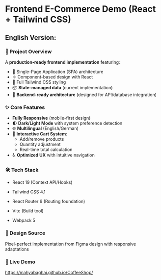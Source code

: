 # Frontend E-Commerce Demo (React + Tailwind CSS)

## English Version:

### 🚀 Project Overview
A **production-ready frontend implementation** featuring:
- 🎨 Single-Page Application (SPA) architecture
- ⚛️ Component-based design with React
- 💨 Full Tailwind CSS styling
- 📦 **State-managed data** (current implementation)
- 🔄 **Backend-ready architecture** (designed for API/database integration)

### ✨ Core Features
- **Fully Responsive** (mobile-first design)
- 🌓 **Dark/Light Mode** with system preference detection
- 🌐 **Multilingual** (English/German)
- 🛒 **Interactive Cart System**:
  - Add/remove products
  - Quantity adjustment
  - Real-time total calculation
- ♿ **Optimized UX** with intuitive navigation

### 🛠️ Tech Stack
- React 19 (Context API/Hooks)

- Tailwind CSS 4.1

- React Router 6 (Routing foundation)

- Vite (Build tool)

- Webpack 5

###  🎨 Design Source
Pixel-perfect implementation from Figma design with responsive adaptations

### 🌟 Live Demo
https://mahyabaghai.github.io/CoffeeShop/